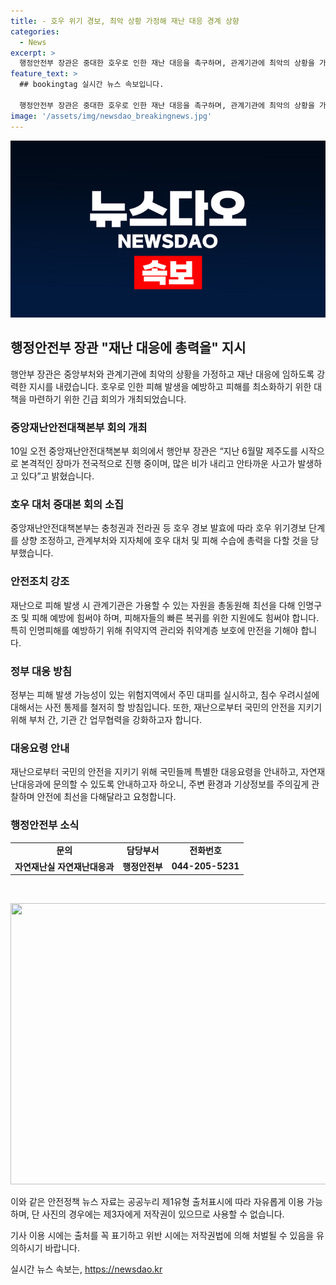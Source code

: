 ```yaml
---
title: - 호우 위기 경보, 최악 상황 가정해 재난 대응 경계 상향
categories:
  - News
excerpt: >
  행정안전부 장관은 중대한 호우로 인한 재난 대응을 촉구하며, 관계기관에 최악의 상황을 가정하고 인명구조와 피해 예방에 최선을 다할 것을 당부했다. 중대본 회의에서는 호우 대처에 모든 역량을 집중하는데, 특히 인명피해 예방을 최우선 목표로 선제적 조치를 취할 것을 강조했고, 피해가 발생한 지역은 총동원해 신속히 응급 복구하고 2차 피해를 막을 것을 주문했다. 또한 국민에게도 지역 기상정보를 확인하고 위험한 지역을 피해달라고 요청했다.
feature_text: >
  ## bookingtag 실시간 뉴스 속보입니다.

  행정안전부 장관은 중대한 호우로 인한 재난 대응을 촉구하며, 관계기관에 최악의 상황을 가정하고 인명구조와 피해 예방에 최선을 다할 것을 당부했다. 중대본 회의에서는 호우 대처에 모든 역량을 집중하는데, 특히 인명피해 예방을 최우선 목표로 선제적 조치를 취할 것을 강조했고, 피해가 발생한 지역은 총동원해 신속히 응급 복구하고 2차 피해를 막을 것을 주문했다. 또한 국민에게도 지역 기상정보를 확인하고 위험한 지역을 피해달라고 요청했다.
image: '/assets/img/newsdao_breakingnews.jpg'
---
```


<p><img src="/assets/img/newsdao_breakingnews.jpg" alt="bookingtag 속보" /></p>

<h2 data-ke-size="size26">행정안전부 장관 "재난 대응에 총력을" 지시</h2>

<p data-ke-size="size16">행안부 장관은 중앙부처와 관계기관에 최악의 상황을 가정하고 재난 대응에 임하도록 강력한 지시를 내렸습니다. 호우로 인한 피해 발생을 예방하고 피해를 최소화하기 위한 대책을 마련하기 위한 긴급 회의가 개최되었습니다.</p>

<h3>중앙재난안전대책본부 회의 개최</h3>

<p data-ke-size="size16">10일 오전 중앙재난안전대책본부 회의에서 행안부 장관은 “지난 6월말 제주도를 시작으로 본격적인 장마가 전국적으로 진행 중이며, 많은 비가 내리고 안타까운 사고가 발생하고 있다”고 밝혔습니다.</p>

<h3>호우 대처 중대본 회의 소집</h3>

<p data-ke-size="size16">중앙재난안전대책본부는 충청권과 전라권 등 호우 경보 발효에 따라 호우 위기경보 단계를 상향 조정하고, 관계부처와 지자체에 호우 대처 및 피해 수습에 총력을 다할 것을 당부했습니다.</p>

<h3>안전조치 강조</h3>

<p data-ke-size="size16">재난으로 피해 발생 시 관계기관은 가용할 수 있는 자원을 총동원해 최선을 다해 인명구조 및 피해 예방에 힘써야 하며, 피해자들의 빠른 복귀를 위한 지원에도 힘써야 합니다. 특히 인명피해를 예방하기 위해 취약지역 관리와 취약계층 보호에 만전을 기해야 합니다.</p>

<h3>정부 대응 방침</h3>

<p data-ke-size="size16">정부는 피해 발생 가능성이 있는 위험지역에서 주민 대피를 실시하고, 침수 우려시설에 대해서는 사전 통제를 철저히 할 방침입니다. 또한, 재난으로부터 국민의 안전을 지키기 위해 부처 간, 기관 간 업무협력을 강화하고자 합니다.</p>

<h3>대응요령 안내</h3>

<p data-ke-size="size16">재난으로부터 국민의 안전을 지키기 위해 국민들께 특별한 대응요령을 안내하고, 자연재난대응과에 문의할 수 있도록 안내하고자 하오니, 주변 환경과 기상정보를 주의깊게 관찰하며 안전에 최선을 다해달라고 요청합니다.</p>

<h3>행정안전부 소식</h3>

<table>
  <tr>
    <td style="text-align: center; height: 17px;"><b>문의</b></td>
    <td style="text-align: center; height: 17px;"><b>담당부서</b></td>
    <td style="text-align: center; height: 17px;"><b>전화번호</b></td>
  </tr>
  <tr>
    <td style="text-align: center; height: 17px;"><b>자연재난실 자연재난대응과</b></td>
    <td style="text-align: center; height: 17px;"><b>행정안전부</b></td>
    <td style="text-align: center; height: 17px;"><b>044-205-5231</b></td>
  </tr>
</table>

<p data-ke-size="size16">&nbsp;</p>

<p><img src="https://storage.needpix.com/rsynced_images/weather-warning-3830782_1280.jpg" width="700" height="450" /></p>

<p data-ke-size="size16">이와 같은 안전정책 뉴스 자료는 공공누리 제1유형 출처표시에 따라 자유롭게 이용 가능하며, 단 사진의 경우에는 제3자에게 저작권이 있으므로 사용할 수 없습니다.</p>

<p data-ke-size="size16">기사 이용 시에는 출처를 꼭 표기하고 위반 시에는 저작권법에 의해 처벌될 수 있음을 유의하시기 바랍니다.</p>
실시간 뉴스 속보는, <a href="https://newsdao.kr" rel="dofollow">https://newsdao.kr</a>



